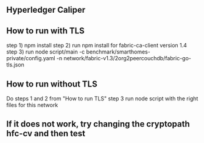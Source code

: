 ## Hyperledger Caliper


## How to run with TLS

step 1) npm install
step 2) run npm install for fabric-ca-client version 1.4
step 3) run node script/main -c benchmark/smarthomes-private/config.yaml -n network/fabric-v1.3/2org2peercouchdb/fabric-go-tls.json

## How to run without TLS

Do steps 1 and 2 from "How to run TLS"
step 3 run node script with the right files for this network

## If it does not work, try changing the cryptopath hfc-cv and then test
